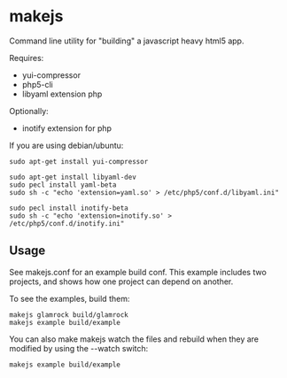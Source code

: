makejs
======

Command line utility for "building" a javascript heavy html5 app.  

Requires:

  * yui-compressor
  * php5-cli
  * libyaml extension php

Optionally:

  * inotify extension for php

If you are using debian/ubuntu:

    sudo apt-get install yui-compressor

	sudo apt-get install libyaml-dev
    sudo pecl install yaml-beta
    sudo sh -c "echo 'extension=yaml.so' > /etc/php5/conf.d/libyaml.ini"
	
	sudo pecl install inotify-beta
    sudo sh -c "echo 'extension=inotify.so' > /etc/php5/conf.d/inotify.ini"
	

Usage
-----
See makejs.conf for an example build conf.  This example includes two projects, and shows how one project can depend on another.

To see the examples, build them:

    makejs glamrock build/glamrock
    makejs example build/example

You can also make makejs watch the files and rebuild when they are modified by using the --watch switch:

    makejs example build/example


